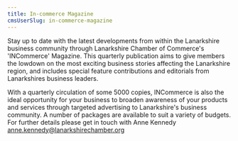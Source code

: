 ```yaml
---
title: In-commerce Magazine
cmsUserSlug: in-commerce-magazine
---
```


Stay up to date with the latest developments from within the Lanarkshire business community through Lanarkshire Chamber of Commerce's 'INCommerce' Magazine. This quarterly publication aims to give members the lowdown on the most exciting business stories affecting the Lanarkshire region, and includes special feature contributions and editorials from Lanarkshires business leaders.

With a quarterly circulation of some 5000 copies, INCommerce is also the ideal opportunity for your business to broaden awareness of your products and services through targeted advertising to Lanarkshire's business community. A number of packages are available to suit a variety of budgets. For further details please get in touch with Anne Kennedy [anne.kennedy@lanarkshirechamber.org](mailto:anne.kennedy@lanarkshirechamber.org)